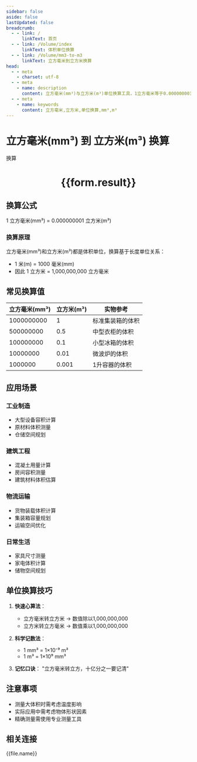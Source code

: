 ```yaml
---
sidebar: false
aside: false
lastUpdated: false
breadcrumb:
  - - link: /
      linkText: 首页
  - - link: /Volume/index
      linkText: 体积单位换算
  - - link: /Volume/mm3-to-m3
      linkText: 立方毫米到立方米换算
head:
  - - meta
    - charset: utf-8
  - - meta
    - name: description
      content: 立方毫米(mm³)与立方米(m³)单位换算工具，1立方毫米等于0.000000001立方米。
  - - meta
    - name: keywords
      content: 立方毫米,立方米,单位换算,mm³,m³
---
```


# 立方毫米(mm³) 到 立方米(m³) 换算

<script setup>
import { onMounted, reactive, inject ,ref  } from 'vue'
import { NButton,NForm ,NFormItem,NInput,NInputNumber,NSelect,NCard,useMessage ,NGrid ,NGi } from 'naive-ui'
import { defineClientComponent } from 'vitepress'
import { Volume } from '../../files';

const convert = inject('convert')
const formRef = ref(null);
const rules = {
  number:{
    required: true,
    type: 'number',
    trigger: "blur"
  }
}
const form = reactive({
  number:null,
  result:'',
  title:'立方毫米(mm³)到立方米(m³)换算'
})

const convertHandler = (e) => {
  e.preventDefault();
  formRef.value?.validate((errors)=>{
    if (!errors) {
      form.result = `${form.number} mm³ = ${convert(form.number).from('mm3').to('m3')} m³`
    }
  })
}
</script>

<n-form size="large" :model="form" ref='formRef' :rules="rules">
  <n-form-item label="数值" path="number">
    <n-input-number size="large" style="width:100%" :min="0" v-model:value="form.number" placeholder="请输入立方毫米数值" />
  </n-form-item>
  <n-form-item>
    <n-button type="primary" style="width:100%" @click="convertHandler">换算</n-button>
  </n-form-item>
</n-form>
<n-card embedded :bordered="false" hoverable>
  <div style="text-align:center">
    <h1>{{form.result}}</h1>
  </div>
</n-card>

## 换算公式
1 立方毫米(mm³) = 0.000000001 立方米(m³)

### 换算原理
立方毫米(mm³)和立方米(m³)都是体积单位，换算基于长度单位关系：
- 1 米(m) = 1000 毫米(mm)
- 因此 1 立方米 = 1,000,000,000 立方毫米

## 常见换算值
| 立方毫米(mm³) | 立方米(m³) | 实物参考                 |
|--------------|-----------|--------------------------|
| 1000000000   | 1         | 标准集装箱的体积          |
| 500000000    | 0.5       | 中型衣柜的体积            |
| 100000000    | 0.1       | 小型冰箱的体积            |
| 10000000     | 0.01      | 微波炉的体积             |
| 1000000      | 0.001     | 1升容器的体积             |

## 应用场景
### 工业制造
- 大型设备容积计算
- 原材料体积测量
- 仓储空间规划

### 建筑工程  
- 混凝土用量计算
- 房间容积测量
- 建筑材料体积估算

### 物流运输
- 货物装载体积计算
- 集装箱容量规划
- 运输空间优化

### 日常生活
- 家具尺寸测量
- 家电体积计算
- 储物空间规划

## 单位换算技巧
1. **快速心算法**：
   - 立方毫米转立方米 → 数值除以1,000,000,000
   - 立方米转立方毫米 → 数值乘以1,000,000,000

2. **科学记数法**：
   - 1 mm³ = 1×10⁻⁹ m³
   - 1 m³ = 1×10⁹ mm³

3. **记忆口诀**：
   "立方毫米转立方，十亿分之一要记清"

## 注意事项
- 测量大体积时需考虑温度影响
- 实际应用中需考虑物体形状因素
- 精确测量需使用专业测量工具

## 相关连接
<n-grid x-gap="12" :cols="4">
  <n-gi v-for="(file, index) in Volume" :key="index">
    <n-button
      text
      tag="a"
      :href="file.path"
      type="primary"
    >
      {{file.name}}
    </n-button>
  </n-gi>
</n-grid>